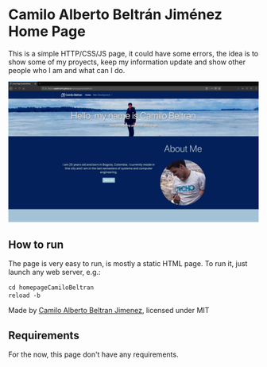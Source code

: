 # Camilo Alberto Beltrán Jiménez Home Page

This is a simple HTTP/CSS/JS page, it could have some errors, the idea is to show some of my proyects, keep my information update and show other people who I am and what can I do.

![screenshotHomeCamiloBeltran](https://raw.githubusercontent.com/cabeltran10/homepagecamilobeltran/master/screenshot.png)

## How to run

The page is very easy to run, is mostly a static HTML page. To run it, just launch any web server, e.g.:

```
cd homepageCamiloBeltran
reload -b
```

Made by [Camilo Alberto Beltran Jimenez](https://github.com/cabeltran10), licensed under MIT

## Requirements
For the now, this page don't have any requirements.
